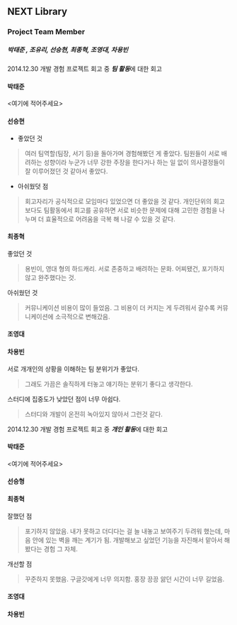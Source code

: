 NEXT Library
-----------------------
### Project Team Member
##### 박태준 , 조유리, 선승현, 최종혁, 조영대, 차용빈

2014.12.30 개발 경험 프로젝트 회고 중 ***팀 활동***에 대한 회고

#### 박태준

<여기에 적어주세요>

#### 선승현
+ 좋았던 것
> 여러 팀역할(팀장, 서기 등)을 돌아가며 경험해봤던 게 좋았다.
> 팀원들이 서로 배려하는 성향이라 누군가 너무 강한 주장을 한다거나 하는 일 없이 의사결정들이 잘 이루어졌던 것 같아서 좋았다.
- 아쉬웠덧 점
> 회고자리가 공식적으로 모임마다 있었으면 더 좋았을 것 같다. 개인단위의 회고보다도 팀활동에서 회고를 공유하면 서로 비슷한 문제에 대해 고민한 경험을 나누며 더 효율적으로 어려움을 극복 해 나갈 수 있을 것 같다.

#### 최종혁

좋았던 것
> 용빈이, 영대 형의 하드캐리.
> 서로 존중하고 배려하는 문화.
> 어찌됐건, 포기하지 않고 완주했다는 것.

아쉬웠던 것
> 커뮤니케이션 비용이 많이 들었음.
> 그 비용이 더 커지는 게 두려워서 갈수록 커뮤니케이션에 소극적으로 변해갔음.

#### 조영대 



#### 차용빈

서로 개개인의 상황을 이해하는 팀 분위기가 좋았다. 
> 그래도 가끔은 솔직하게 터놓고 얘기하는 분위기 좋다고 생각한다.

스터디에 집중도가 낮았던 점이 너무 아쉽다. 
> 스터디와 개발이 온전히 녹아있지 않아서 그런것 같다.

2014.12.30 개발 경험 프로젝트 회고 중 ***개인 활동***에 대한 회고

#### 박태준

<여기에 적어주세요>

#### 선승형



#### 최종혁

잘했던 점
> 포기하지 않았음.
> 내가 못하고 더디다는 걸 늘 내놓고 보여주기 두려워 했는데, 마음 안에 있는 벽을 깨는 계기가 됨.
> 개발해보고 싶었던 기능을 자진해서 맡아서 해봤다는 경험 그 자체.

개선할 점
> 꾸준하지 못했음.
> 구글갓에게 너무 의지함.
> 홍장 끙끙 앓던 시간이 너무 길었음.

#### 조영대 



#### 차용빈
